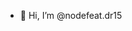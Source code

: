 - 👋 Hi, I’m @nodefeat.dr15

<!---
nodefeat/nodefeat is a ✨ special ✨ repository because its `README.md` (this file) appears on your GitHub profile.
You can click the Preview link to take a look at your changes.
--->
